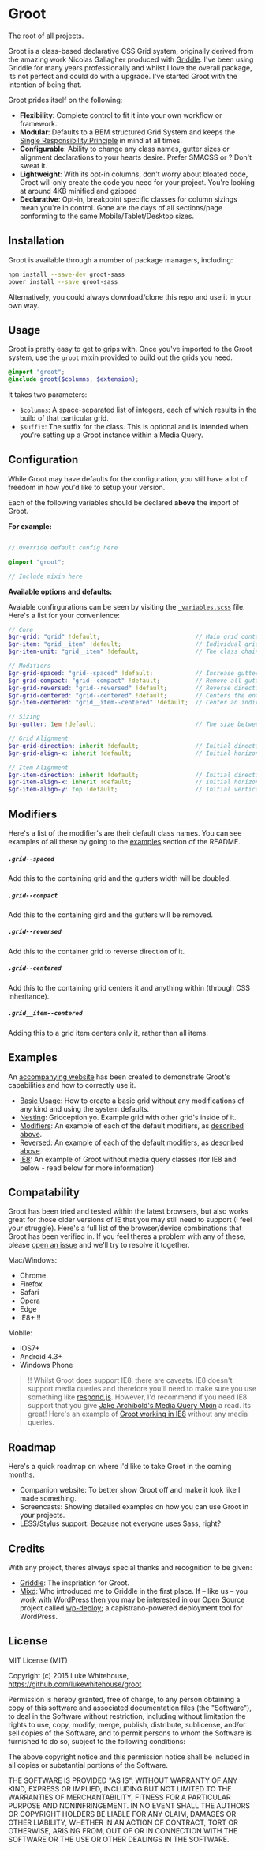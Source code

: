 # Groot
The root of all projects.

Groot is a class-based declarative CSS Grid system, originally derived from the amazing work Nicolas Gallagher produced with [Griddle](https://github.com/necolas/griddle). I've been using Griddle for many years professionally and whilst I love the overall package, its not perfect and could do with a upgrade. I've started Groot with the intention of being that.

Groot prides itself on the following:

- **Flexibility**: Complete control to fit it into your own workflow or framework.
- **Modular**: Defaults to a BEM structured Grid System and keeps the [Single Responsibility Principle](https://en.wikipedia.org/wiki/Single_responsibility_principle) in mind at all times.
- **Configurable**: Ability to change any class names, gutter sizes or alignment declarations to your hearts desire. Prefer SMACSS or <insert-methodogoly-here>? Don't sweat it.
- **Lightweight**: With its opt-in columns, don't worry about bloated code, Groot will only create the code you need for your project. You're looking at around 4KB minified and gzipped
- **Declarative**: Opt-in, breakpoint specific classes for column sizings mean you're in control. Gone are the days of all sections/page conforming to the same Mobile/Tablet/Desktop sizes.

## Installation

Groot is available through a number of package managers, including:

```sh
npm install --save-dev groot-sass
bower install --save groot-sass
```

Alternatively, you could always download/clone this repo and use it in your own way.

## Usage

Groot is pretty easy to get to grips with. Once you've imported to the Groot system, use the `groot` mixin provided to build out the grids you need.

```scss
@import "groot";
@include groot($columns, $extension);
```

It takes two parameters:

- `$columns`: A space-separated list of integers, each of which results in the build of that particular grid.
- `$suffix`: The suffix for the class. This is optional and is intended when you're setting up a Groot instance within a Media Query.

## Configuration

While Groot may have defaults for the configuration, you still have a lot of freedom in how you'd like to setup your version.

Each of the following variables should be declared **above** the import of Groot.

**For example:**

```scss

// Override default config here

@import "groot";

// Include mixin here
```

**Available options and defaults:**

Avaiable confirgurations can be seen by visiting the [`_variables.scss`](https://github.com/lukewhitehouse/groot/blob/master/assets/app/scss/_variables.scss) file. Here's a list for your convenience:

```scss
// Core
$gr-grid: "grid" !default;                           // Main grid container which holds all elements
$gr-item: "grid__item" !default;                     // Individual grid item/cell/unit/whatever you want to call it.
$gr-item-unit: "grid__item" !default;                // The class chained onto the same element as above which controls the sizing.

// Modifiers
$gr-grid-spaced: "grid--spaced" !default;            // Increase gutter size
$gr-grid-compact: "grid--compact" !default;          // Remove all gutters
$gr-grid-reversed: "grid--reversed" !default;        // Reverse direction of the grid. i.e. direction: rtl;
$gr-grid-centered: "grid--centered" !default;        // Centers the entire Grid, which grid items will inherit.
$gr-item-centered: "grid__item--centered" !default;  // Center an individual item, rather than all items.

// Sizing
$gr-gutter: 1em !default;                            // The size between each grid item. Can use any CSS unit of measurement.

// Grid Alignment
$gr-grid-direction: inherit !default;                // Initial direction of the $gr-grid
$gr-grid-align-x: inherit !default;                  // Initial horizontal alignment of the $gr-grid.

// Item Alignment
$gr-item-direction: inherit !default;                // Initial direction of the $gr-item
$gr-item-align-x: inherit !default;                  // Initial horizontal alignment of the $gr-item
$gr-item-align-y: top !default;                      // Initial vertical alignment of the $gr-item
```

## Modifiers

Here's a list of the modifier's are their default class names. You can see examples of all these by going to the [examples](https://github.com/lukewhitehouse/groot#examples) section of the README.

##### `.grid--spaced`
Add this to the containing grid and the gutters width will be doubled.

##### `.grid--compact`
Add this to the containing gird and the gutters will be removed.

##### `.grid--reversed`
Add this to the container grid to reverse direction of it.

##### `.grid--centered`
Add this to the containing grid centers it and anything within (through CSS inheritance).

##### `.grid__item--centered`
Adding this to a grid item centers only it, rather than all items.


## Examples

An [accompanying website](http://github.com/lukewhitehouse/groot-website) has been created to demonstrate Groot's capabilities and how to correctly use it.

- [Basic Usage](http://github.com/lukewhitehouse/groot-website/blob/master/examples/basic.html): How to create a basic grid without any modifications of any kind and using the system defaults.
- [Nesting](http://github.com/lukewhitehouse/groot-website/blob/master/examples/nested.html): Gridception yo. Example grid with other grid's inside of it.
- [Modifiers](http://github.com/lukewhitehouse/groot-website/blob/master/examples/modifiers.html): An example of each of the default modifiers, as [described above](https://github.com/lukewhitehouse/groot#modifiers).
- [Reversed](http://github.com/lukewhitehouse/groot-website/blob/master/examples/reversed.html): An example of each of the default modifiers, as [described above](https://github.com/lukewhitehouse/groot#modifiers).
- [IE8](http://github.com/lukewhitehouse/groot-website/blob/master/examples/ie8.html): An example of Groot without media query classes (for IE8 and below - read below for more information)

## Compatability
Groot has been tried and tested within the latest browsers, but also works great for those older versions of IE that you may still need to support (I feel your struggle). Here's a full list of the browser/device combinations that Groot has been verified in. If you feel theres a problem with any of these, please [open an issue](https://github.com/lukewhitehouse/groot/issues) and we'll try to resolve it together.

Mac/Windows:
- Chrome
- Firefox
- Safari
- Opera
- Edge
- IE8+ !!

Mobile:
- iOS7+
- Android 4.3+
- Windows Phone

> !! Whilst Groot does support IE8, there are caveats. IE8 doesn't support media queries and therefore you'll need to make sure you use something like [respond.js](https://github.com/scottjehl/Respond#respondjs). However, I'd recommend if you need IE8 support that you give [Jake Archibold's Media Query Mixin](http://jakearchibald.github.io/sass-ie/) a read. Its great! Here's an example of [Groot working in IE8](http://github.com/lukewhitehouse/groot-website/blob/master/examples/ie8.html) without any media queries.

## Roadmap
Here's a quick roadmap on where I'd like to take Groot in the coming months.
- Companion website: To better show Groot off and make it look like I made something.
- Screencasts: Showing detailed examples on how you can use Groot in your projects.
- LESS/Stylus support: Because not everyone uses Sass, right?

## Credits

With any project, theres always special thanks and recognition to be given:
- [Griddle](https://github.com/necolas/griddle): The inspriation for Groot.
- [Mixd](http://mixd.co.uk): Who introduced me to Griddle in the first place. If – like us – you work with WordPress then you may be interested in our Open Source project called [wp-deploy](https://github.com/Mixd/wp-deploy); a capistrano-powered deployment tool for WordPress.

## License

MIT License (MIT)

Copyright (c) 2015 Luke Whitehouse, https://github.com/lukewhitehouse/groot

Permission is hereby granted, free of charge, to any person obtaining a copy of this software and associated documentation files (the "Software"), to deal in the Software without restriction, including without limitation the rights to use, copy, modify, merge, publish, distribute, sublicense, and/or sell copies of the Software, and to permit persons to whom the Software is furnished to do so, subject to the following conditions:

The above copyright notice and this permission notice shall be included in all copies or substantial portions of the Software.

THE SOFTWARE IS PROVIDED "AS IS", WITHOUT WARRANTY OF ANY KIND, EXPRESS OR IMPLIED, INCLUDING BUT NOT LIMITED TO THE WARRANTIES OF MERCHANTABILITY, FITNESS FOR A PARTICULAR PURPOSE AND NONINFRINGEMENT. IN NO EVENT SHALL THE AUTHORS OR COPYRIGHT HOLDERS BE LIABLE FOR ANY CLAIM, DAMAGES OR OTHER LIABILITY, WHETHER IN AN ACTION OF CONTRACT, TORT OR OTHERWISE, ARISING FROM, OUT OF OR IN CONNECTION WITH THE SOFTWARE OR THE USE OR OTHER DEALINGS IN THE SOFTWARE.
